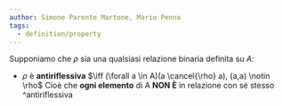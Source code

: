 ```yaml
---
author: Simone Parente Martone, Mario Penna
tags:
  - definition/property
---
```

Supponiamo che $\rho$ sia una qualsiasi relazione binaria definita su $A$:
- $\rho$ è **antiriflessiva** $\iff (\forall a \in A)(a \cancel{\rho} a), (a,a) \notin \rho$
	 Cioè che **ogni elemento** di A **NON È** in relazione con sé stesso ^antiriflessiva